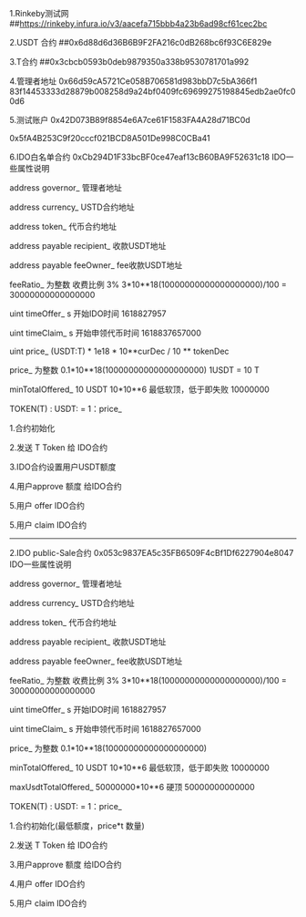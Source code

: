 1.Rinkeby测试网
##https://rinkeby.infura.io/v3/aacefa715bbb4a23b6ad98cf61cec2bc

2.USDT 合约
##0x6d88d6d36B6B9F2FA216c0dB268bc6f93C6E829e

3.T合约
##0x3cbcb0593b0deb9879350a338b9530781701a992


4.管理者地址
0x66d59cA5721Ce058B706581d983bbD7c5bA366f1
83f14453333d28879b008258d9a24bf0409fc69699275198845edb2ae0fc00d6


5.测试账户
0x42D073B89f8854e6A7ce61F1583FA4A28d71BC0d

0x5fA4B253C9f20cccf021BCD8A501De998C0CBa41

6.IDO白名单合约
0xCb294D1F33bcBF0ce47eaf13cB60BA9F52631c18
IDO一些属性说明

address governor_ 管理者地址

address currency_ USTD合约地址

address token_  代币合约地址

address payable recipient_  收款USDT地址

address payable feeOwner_  fee收款USDT地址

feeRatio_ 为整数  收费比例 3% 3*10**18(10000000000000000000)/100 =  30000000000000000
 
uint timeOffer_    s  开始IDO时间 1618827957
 
uint timeClaim_    s  开始申领代币时间  1618837657000

uint price_      (USDT:T) * 1e18  * 10**curDec / 10 ** tokenDec   
 
price_ 为整数  0.1*10**18(10000000000000000000)  1USDT = 10 T

minTotalOffered_ 10 USDT  10*10**6 最低软顶，低于即失败 10000000

TOKEN(T) :  USDT: = 1：price_


1.合约初始化

2.发送 T Token  给 IDO合约

3.IDO合约设置用户USDT额度

4.用户approve 额度 给IDO合约

5.用户 offer  IDO合约

5.用户 claim  IDO合约


-----------------------------------------


2.IDO public-Sale合约
0x053c9837EA5c35FB6509F4cBf1Df6227904e8047
IDO一些属性说明

address governor_ 管理者地址

address currency_ USTD合约地址

address token_  代币合约地址

address payable recipient_  收款USDT地址

address payable feeOwner_  fee收款USDT地址

feeRatio_ 为整数  收费比例 3% 3*10**18(10000000000000000000)/100 =  30000000000000000
 
uint timeOffer_    s  开始IDO时间 1618827957
 
uint timeClaim_    s  开始申领代币时间  1618827657000

price_ 为整数  0.1*10**18(10000000000000000000)

minTotalOffered_ 10 USDT  10*10**6 最低软顶，低于即失败 10000000

maxUsdtTotalOffered_  50000000*10**6 硬顶  50000000000000

TOKEN(T) :  USDT: = 1：price_


1.合约初始化(最低额度，price*t 数量)

2.发送 T Token  给 IDO合约

3.用户approve 额度 给IDO合约

4.用户 offer  IDO合约

5.用户 claim  IDO合约
